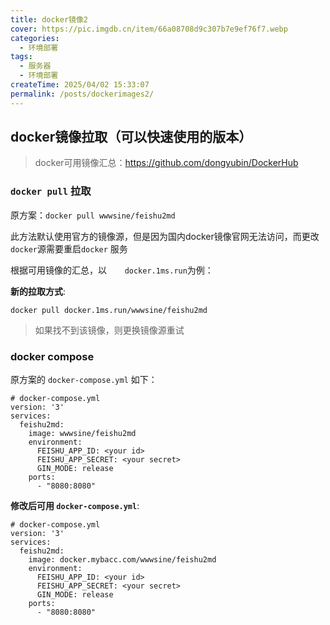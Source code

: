 ```yaml
---
title: docker镜像2
cover: https://pic.imgdb.cn/item/66a08708d9c307b7e9ef76f7.webp
categories:
  - 环境部署
tags:
  - 服务器
  - 环境部署
createTime: 2025/04/02 15:33:07
permalink: /posts/dockerimages2/
---
```


## docker镜像拉取（可以快速使用的版本）

> docker可用镜像汇总：https://github.com/dongyubin/DockerHub

### **`docker pull` 拉取**

原方案：`docker pull wwwsine/feishu2md`

此方法默认使用官方的镜像源，但是因为国内docker镜像官网无法访问，而更改`docker`源需要重启`docker` 服务

根据可用镜像的汇总，以`	docker.1ms.run`为例：

**新的拉取方式**: 
```
docker pull docker.1ms.run/wwwsine/feishu2md
```
> 如果找不到该镜像，则更换镜像源重试

### docker compose

原方案的 `docker-compose.yml` 如下：
```
# docker-compose.yml
version: '3'
services:
  feishu2md:
    image: wwwsine/feishu2md
    environment:
      FEISHU_APP_ID: <your id>
      FEISHU_APP_SECRET: <your secret>
      GIN_MODE: release
    ports:
      - "8080:8080"
```

**修改后可用 `docker-compose.yml`**:

```
# docker-compose.yml
version: '3'
services:
  feishu2md:
    image: docker.mybacc.com/wwwsine/feishu2md
    environment:
      FEISHU_APP_ID: <your id>
      FEISHU_APP_SECRET: <your secret>
      GIN_MODE: release
    ports:
      - "8080:8080"

```